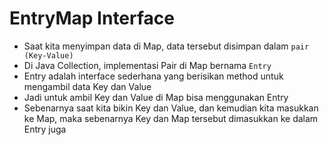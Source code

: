 # EntryMap Interface

- Saat kita menyimpan data di Map, data tersebut disimpan dalam `pair (Key-Value)`
- Di Java Collection, implementasi Pair di Map bernama `Entry`
- Entry adalah interface sederhana yang berisikan method untuk mengambil data Key dan Value 
- Jadi untuk ambil Key dan Value di Map bisa menggunakan Entry 
- Sebenarnya saat kita bikin Key dan Value, dan kemudian kita masukkan ke Map, maka sebenarnya Key dan Map tersebut dimasukkan ke dalam Entry juga